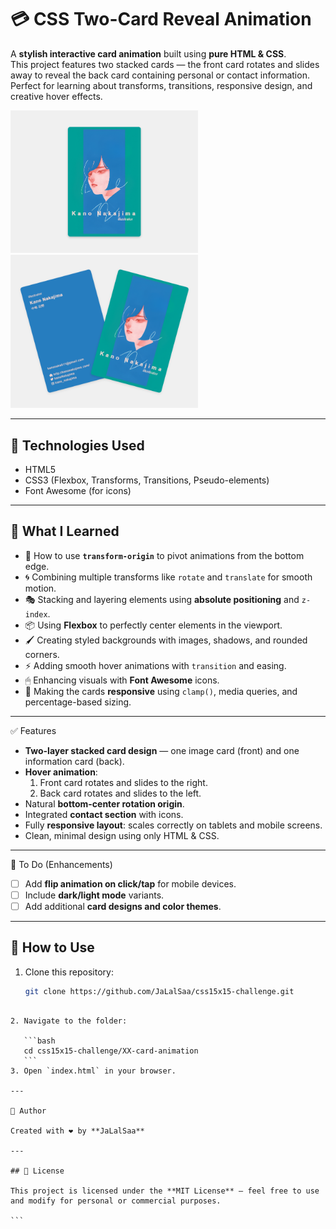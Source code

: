 # 💳 CSS Two-Card Reveal Animation

A **stylish interactive card animation** built using **pure HTML & CSS**.  
This project features two stacked cards — the front card rotates and slides away to reveal the back card containing personal or contact information.  
Perfect for learning about transforms, transitions, responsive design, and creative hover effects.

<p float="left">
  <img src="imgs/card-preview.png" width="300" />
  <img src="imgs/card-preview2.png" width="300" />
</p>

---

## 🚀 Technologies Used

* HTML5
* CSS3 (Flexbox, Transforms, Transitions, Pseudo-elements)
* Font Awesome (for icons)

---

## 🎯 What I Learned

* 🎯 How to use **`transform-origin`** to pivot animations from the bottom edge.
* 🌀 Combining multiple transforms like `rotate` and `translate` for smooth motion.
* 🎭 Stacking and layering elements using **absolute positioning** and `z-index`.
* 📦 Using **Flexbox** to perfectly center elements in the viewport.
* 🖌 Creating styled backgrounds with images, shadows, and rounded corners.
* ⚡ Adding smooth hover animations with `transition` and easing.
* 🖱 Enhancing visuals with **Font Awesome** icons.
* 📱 Making the cards **responsive** using `clamp()`, media queries, and percentage-based sizing.

---

✅ Features

* **Two-layer stacked card design** — one image card (front) and one information card (back).
* **Hover animation**:
  1. Front card rotates and slides to the right.
  2. Back card rotates and slides to the left.
* Natural **bottom-center rotation origin**.
* Integrated **contact section** with icons.
* Fully **responsive layout**: scales correctly on tablets and mobile screens.
* Clean, minimal design using only HTML & CSS.

---

📝 To Do (Enhancements)

* [ ] Add **flip animation on click/tap** for mobile devices.
* [ ] Include **dark/light mode** variants.
* [ ] Add additional **card designs and color themes**.

---

## 🧪 How to Use

1. Clone this repository:
   ```bash
   git clone https://github.com/JaLalSaa/css15x15-challenge.git
````

2. Navigate to the folder:

   ```bash
   cd css15x15-challenge/XX-card-animation
   ```
3. Open `index.html` in your browser.

---

📌 Author

Created with ❤️ by **JaLalSaa**

---

## 📄 License

This project is licensed under the **MIT License** — feel free to use and modify for personal or commercial purposes.

```

